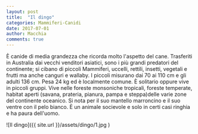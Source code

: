 ```yaml
---
layout: post
title:  "Il dingo"
categories: Mammiferi-Canidi
date: 2017-07-01
author: Macchia
comments: true
---
```

È canide di media grandezza che ricorda molto l'aspetto del cane.
Trasferiti in Australia dai vecchi venditori asiatici, sono i più grandi predatori del continente; si cibano di piccoli Mammiferi, uccelli, rettili, insetti, vegetali e frutti ma anche canguri e wallaby.
I piccoli misurano dai 70 ai 110 cm e gli adulti 136 cm.
Pesa 24 kg ed è localmente comune.
È solitario oppure vive in piccoli gruppi.
Vive nelle foreste monsoniche tropicali, foreste temperate, habitat aperti (savana, prateria, pianura, pampa e steppa)delle varie zone del continente oceanico.
Si nota per il suo mantello marroncino e il suo ventre con il pelo bianco.
È un animale socievole e solo in certi casi ringhia e ha paura dell'uomo.



![Il dingo]({{ site.url }}/assets/dingo/1.jpg )
